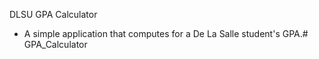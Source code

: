 DLSU GPA Calculator

- A simple application that computes for a De La Salle student's GPA.# GPA_Calculator
